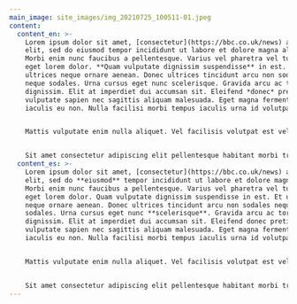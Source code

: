 ```yaml
---
main_image: site_images/img_20210725_100511-01.jpeg
content:
  content_en: >-
    Lorem ipsum dolor sit amet, [consectetur](https://bbc.co.uk/news) adipiscing
    elit, sed do eiusmod tempor incididunt ut labore et dolore magna aliqua.
    Morbi enim nunc faucibus a pellentesque. Varius vel pharetra vel turpis nunc
    eget lorem dolor. **Quam vulputate dignissim suspendisse** in est. Et
    ultrices neque ornare aenean. Donec ultrices tincidunt arcu non sodales
    neque sodales. Urna cursus eget nunc scelerisque. Gravida arcu ac tortor
    dignissim. Elit at imperdiet dui accumsan sit. Eleifend *donec* pretium
    vulputate sapien nec sagittis aliquam malesuada. Eget magna fermentum
    iaculis eu non. Nulla facilisi morbi tempus iaculis urna id volutpat lacus.


    Mattis vulputate enim nulla aliquet. Vel facilisis volutpat est velit egestas dui id ornare arcu. Platea dictumst vestibulum rhoncus est pellentesque elit ullamcorper dignissim cras. Arcu vitae elementum curabitur vitae. Amet risus nullam eget felis eget nunc. Porttitor rhoncus dolor purus non enim praesent elementum facilisis. Eu mi bibendum neque egestas congue quisque egestas. Integer feugiat scelerisque varius morbi enim nunc faucibus a pellentesque. Velit laoreet id donec ultrices tincidunt arcu non sodales neque. Integer feugiat scelerisque varius morbi enim nunc.


    Sit amet consectetur adipiscing elit pellentesque habitant morbi tristique. Facilisis volutpat est velit egestas dui id. Egestas fringilla phasellus faucibus scelerisque eleifend donec pretium vulputate. Venenatis a condimentum vitae sapien pellentesque habitant morbi tristique. Sit amet consectetur adipiscing elit pellentesque habitant. Integer quis auctor elit sed vulputate mi. Vitae et leo duis ut. Praesent tristique magna sit amet purus. Sed id semper risus in hendrerit gravida rutrum. Aenean vel elit scelerisque mauris pellentesque pulvinar pellentesque. Auctor augue mauris augue neque gravida in. Non arcu risus quis varius quam quisque id diam vel. Et tortor at risus viverra adipiscing at.
  content_es: >-
    Lorem ipsum dolor sit amet, [consectetur](https://bbc.co.uk/news) adipiscing
    elit, sed do **eiusmod** tempor incididunt ut labore et dolore magna aliqua.
    Morbi enim nunc faucibus a pellentesque. Varius vel pharetra vel turpis nunc
    eget lorem dolor. Quam vulputate dignissim suspendisse in est. Et ultrices
    neque ornare aenean. Donec ultrices tincidunt arcu non sodales neque
    sodales. Urna cursus eget nunc **scelerisque**. Gravida arcu ac tortor
    dignissim. Elit at imperdiet dui accumsan sit. Eleifend donec pretium
    vulputate sapien nec sagittis aliquam malesuada. Eget magna fermentum
    iaculis eu non. Nulla facilisi morbi tempus iaculis urna id volutpat lacus.


    Mattis vulputate enim nulla aliquet. Vel facilisis volutpat est velit egestas dui id *ornare* arcu. Platea dictumst vestibulum rhoncus est pellentesque elit ullamcorper dignissim cras. Arcu vitae elementum curabitur vitae. Amet risus nullam eget felis eget nunc. Porttitor rhoncus dolor purus non enim praesent elementum facilisis. Eu mi bibendum neque egestas congue quisque egestas. Integer feugiat scelerisque varius morbi enim nunc faucibus a pellentesque. Velit laoreet id donec ultrices tincidunt arcu non sodales neque. Integer feugiat scelerisque varius morbi enim nunc.


    Sit amet consectetur adipiscing elit pellentesque habitant morbi tristique. Facilisis volutpat est velit egestas dui id. Egestas fringilla phasellus faucibus scelerisque eleifend donec pretium vulputate. Venenatis a condimentum vitae sapien pellentesque habitant morbi tristique. Sit amet consectetur adipiscing elit pellentesque habitant. Integer quis auctor elit sed vulputate mi. Vitae et leo duis ut. Praesent tristique magna sit amet purus. Sed id semper risus in hendrerit gravida rutrum. Aenean vel elit scelerisque mauris pellentesque pulvinar pellentesque. Auctor augue mauris augue neque gravida in. Non arcu risus quis varius quam quisque id diam vel. Et tortor at risus viverra adipiscing at.
---
```

